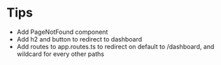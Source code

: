 # Tips

- Add PageNotFound component
- Add h2 and button to redirect to dashboard
- Add routes to app.routes.ts to redirect on default to /dashboard, and wildcard for every other paths
